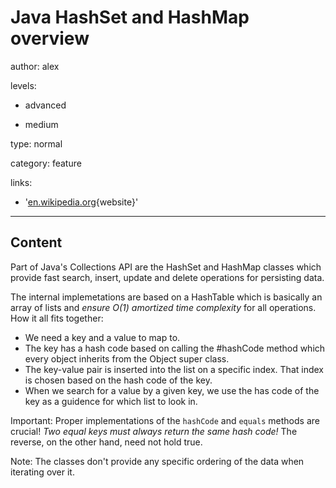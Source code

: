 # Java HashSet and HashMap overview
author: alex

levels:

  - advanced

  - medium

type: normal

category: feature

links:

  - '[en.wikipedia.org](https://en.wikipedia.org/wiki/Hash_table){website}'

---
## Content

Part of Java's Collections API are the HashSet and HashMap classes which provide fast search, insert, update and delete operations for persisting data.

The internal implemetations are based on a HashTable which is basically an array of lists and *ensure O(1) amortized time complexity* for all operations.
How it all fits together:

- We need a key and a value to map to.
- The key has a hash code based on calling the #hashCode method which every object inherits from the Object super class.
- The key-value pair is inserted into the list on a specific index. That index is chosen based on the hash code of the key.
- When we search for a value by a given key, we use the has code of the key as a guidence for which list to look in.


Important: Proper implementations of the `hashCode` and `equals` methods are crucial! *Two equal keys must always return the same hash code!* The reverse, on the other hand, need not hold true.

Note: The classes don't provide any specific ordering of the data when iterating over it.
